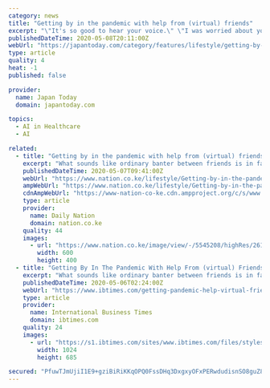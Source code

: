 ```yaml
---
category: news
title: "Getting by in the pandemic with help from (virtual) friends"
excerpt: "\"It's so good to hear your voice.\" \"I was worried about you.\" \"What would you like to do today?\" What sounds like ordinary banter between friends is in fact from a chatbot created with artificial intelligence."
publishedDateTime: 2020-05-08T20:11:00Z
webUrl: "https://japantoday.com/category/features/lifestyle/getting-by-in-the-pandemic-with-help-from-(virtual)-friends"
type: article
quality: 4
heat: -1
published: false

provider:
  name: Japan Today
  domain: japantoday.com

topics:
  - AI in Healthcare
  - AI

related:
  - title: "Getting by in the pandemic with help from (virtual) friends"
    excerpt: "What sounds like ordinary banter between friends is in fact from a chatbot created with artificial intelligence. The custom-designed chatbots in this case come from California-based startup Replika and are intended to be virtual friends for people needing a connection."
    publishedDateTime: 2020-05-07T09:41:00Z
    webUrl: "https://www.nation.co.ke/lifestyle/Getting-by-in-the-pandemic-with-help-from-virtual-friends/1190-5545150-12a5sm3/index.html"
    ampWebUrl: "https://www.nation.co.ke/lifestyle/Getting-by-in-the-pandemic-with-help-from-virtual-friends/1190-5545150-view-asAMP-fk0rhf/index.html"
    cdnAmpWebUrl: "https://www-nation-co-ke.cdn.ampproject.org/c/s/www.nation.co.ke/lifestyle/Getting-by-in-the-pandemic-with-help-from-virtual-friends/1190-5545150-view-asAMP-fk0rhf/index.html"
    type: article
    provider:
      name: Daily Nation
      domain: nation.co.ke
    quality: 44
    images:
      - url: "https://www.nation.co.ke/image/view/-/5545208/highRes/2611316/-/nsek9xz/-/New+Document.jpg"
        width: 600
        height: 400
  - title: "Getting By In The Pandemic With Help From (virtual) Friends"
    excerpt: "What sounds like ordinary banter between friends is in fact from a chatbot created with artificial intelligence. The custom-designed chatbots in this case come from California-based startup Replika and are intended to be virtual friends for people needing a connection."
    publishedDateTime: 2020-05-06T02:24:00Z
    webUrl: "https://www.ibtimes.com/getting-pandemic-help-virtual-friends-2970915"
    type: article
    provider:
      name: International Business Times
      domain: ibtimes.com
    quality: 24
    images:
      - url: "https://s1.ibtimes.com/sites/www.ibtimes.com/files/styles/full/public/2020/05/05/virtual-friends-created-by-the-mobile-application-replika.jpg"
        width: 1024
        height: 685

secured: "PfuwTJmUjiI1E9+gziBiRiKKqOPQ0FssDHq3DxgxyOFxPERwdudisnSO8guZ8kMXdxWAIhGijjxPmRJxdIr0nP4wwxJoPBJelN7FTGxqurRjeRmsIennIB4bNMU1Wo5xGsVl6P7/MkqHnYkPdq/oRgcsYmQrNhdDYhlU7e/SfbHhnNPkDiX1KeFO0FyMIkIrQcEEBM59ckCHeKb5lMgKMgC2wPKRo1BZ9EmNBdCKXLfwsIYS5m8tr+0bCsuqWxk0WC2L9982kcuhU15CqB9ghwnfyQ80roPrU6aGaHiRe5VXYSKslmhrybS0zX5hI/vrnccOYvHH/IrIB2+QlMyij0bn/D56WVLivQMDnLOuPOZgyi36UnK2oUS/LhtXPSch073YK2l25/2gg93EiTvYqX3ZR5NAwVPWXvGx9DppRL3aMlXvbJ+3yekkLUsb5FBC9WktksfP/azzgJSY+gp+zSFKTXh/zjgCW2tZ+CrzCUM=;5aFC5kHk7ec1dAGxuxzFjw=="
---
```


